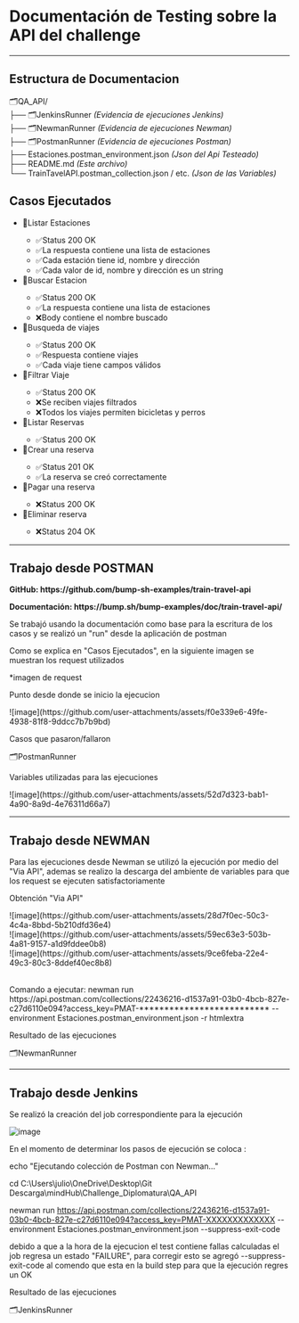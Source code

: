 <h1>Documentación de Testing sobre la API del challenge</h1>
<hr>
<h2>Estructura de Documentacion</h2>

🗂️QA_API/<br>
├── 🗂️JenkinsRunner                                  <i> (Evidencia de ejecuciones Jenkins)</i><br>
├── 🗂️NewmanRunner                                 <i> (Evidencia de ejecuciones Newman)</i><br>
├── 🗂️PostmanRunner                                 <i> (Evidencia de ejecuciones Postman)</i><br>
├── Estaciones.postman_environment.json               <i> (Json del Api Testeado)</i><br>
├── README.md                                         <i> (Este archivo)</i><br>
└── TrainTavelAPI.postman_collection.json / etc.       <i> (Json de las Variables)</i><br>


<h2>Casos Ejecutados</h2>
<ul>
  <li>🧪Listar Estaciones</li>
    <ul>
      <li>✅Status 200 OK</li>
      <li>✅La respuesta contiene una lista de estaciones</li>
      <li>✅Cada estación tiene id, nombre y dirección</li>
      <li>✅Cada valor de id, nombre y dirección es un string</li>
    </ul>
  <li>🧪Buscar Estacion</li>
    <ul>
      <li>✅Status 200 OK</li>
      <li>✅La respuesta contiene una lista de estaciones</li>
      <li>❌Body contiene el nombre buscado</li>
    </ul>
  <li>🧪Busqueda de viajes</li>
    <ul>
      <li>✅Status 200 OK</li>
      <li>✅Respuesta contiene viajes</li>
      <li>✅Cada viaje tiene campos válidos</li>
    </ul>
  <li>🧪Filtrar Viaje</li>
    <ul>
      <li>✅Status 200 OK</li>
      <li>❌Se reciben viajes filtrados</li>
      <li>❌Todos los viajes permiten bicicletas y perros</li>
    </ul>
  <li>🧪Listar Reservas</li>
    <ul>
      <li>✅Status 200 OK</li>
    </ul>
  <li>🧪Crear una reserva</li>
    <ul>
      <li>✅Status 201 OK</li>
      <li>✅La reserva se creó correctamente</li>
    </ul>
  <li>🧪Pagar una reserva</li>
    <ul>
      <li>❌Status 200 OK</li>
    </ul>
  <li>🧪Eliminar reserva</li>
    <ul>
      <li>❌Status 204 OK</li>
    </ul>
</ul>
<hr>
<h2>Trabajo desde POSTMAN</h2>
<p><b>GitHub: https://github.com/bump-sh-examples/train-travel-api</b></p>
<p><b>Documentación: https://bump.sh/bump-examples/doc/train-travel-api/</b></p>
<p>Se trabajó usando la documentación como base para la escritura de los casos y se realizó un "run" desde la aplicación de postman</p>
<p>Como se explica en "Casos Ejecutados", en la siguiente imagen se muestran los request utilizados</p>
*imagen de request
<p>Punto desde donde se inicio la ejecucion</p>
![image](https://github.com/user-attachments/assets/f0e339e6-49fe-4938-81f8-9ddcc7b7b9bd)

<p>Casos que pasaron/fallaron</p>
🗂️PostmanRunner 
<p>Variables utilizadas para las ejecuciones</p>
![image](https://github.com/user-attachments/assets/52d7d323-bab1-4a90-8a9d-4e76311d66a7)
<hr>
<h2>Trabajo desde NEWMAN</h2>
<p>Para las ejecuciones desde Newman se utilizó la ejecución por medio del "Via API", ademas se realizo la descarga del ambiente de variables para que los request se ejecuten satisfactoriamente</p>
<p>Obtención "Via API"</p>
![image](https://github.com/user-attachments/assets/28d7f0ec-50c3-4c4a-8bbd-5b210dfd36e4)<br>
![image](https://github.com/user-attachments/assets/59ec63e3-503b-4a81-9157-a1d9fddee0b8)<br>
![image](https://github.com/user-attachments/assets/9ce6feba-22e4-49c3-80c3-8ddef40ec8b8)<br>
<br>
<p>Comando a ejecutar: newman run https://api.postman.com/collections/22436216-d1537a91-03b0-4bcb-827e-c27d6110e094?access_key=PMAT-************************** --environment Estaciones.postman_environment.json -r htmlextra</p>
<p>Resultado de las ejecuciones</p>
🗂️NewmanRunner 
<hr>
<h2>Trabajo desde Jenkins</h2>
<p>Se realizó la creación del job correspondiente para la ejecución</p>

![image](https://github.com/user-attachments/assets/0748ae3b-b3d3-4a8d-843f-8244270d50f5)

<p>En el momento de determinar los pasos de ejecución se coloca : 

echo "Ejecutando colección de Postman con Newman..."

cd C:\Users\julio\OneDrive\Desktop\Git Descarga\mindHub\Challenge_Diplomatura\QA_API

newman run https://api.postman.com/collections/22436216-d1537a91-03b0-4bcb-827e-c27d6110e094?access_key=PMAT-XXXXXXXXXXXXX --environment Estaciones.postman_environment.json --suppress-exit-code</p>

<p>debido a que a la hora de la ejecucion el test contiene fallas calculadas el job regresa un estado "FAILURE", para corregir esto se agregó --suppress-exit-code al comendo que esta en la build step para que la ejecución regres un OK</p>
<p>Resultado de las ejecuciones</p>
🗂️JenkinsRunner
